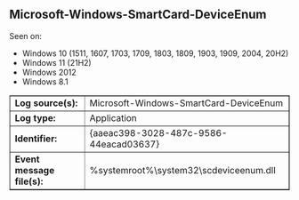 ## Microsoft-Windows-SmartCard-DeviceEnum

Seen on:
* Windows 10 (1511, 1607, 1703, 1709, 1803, 1809, 1903, 1909, 2004, 20H2)
* Windows 11 (21H2)
* Windows 2012
* Windows 8.1

<table border="1" class="docutils">
  <tbody>
    <tr>
      <td><b>Log source(s):</b></td>
      <td>Microsoft-Windows-SmartCard-DeviceEnum</td>
    </tr>
    <tr>
      <td><b>Log type:</b></td>
      <td>Application</td>
    </tr>
    <tr>
      <td><b>Identifier:</b></td>
      <td>{aaeac398-3028-487c-9586-44eacad03637}</td>
    </tr>
    <tr>
      <td><b>Event message file(s):</b></td>
      <td>%systemroot%\system32\scdeviceenum.dll</td>
    </tr>
  </tbody>
</table>

&nbsp;

